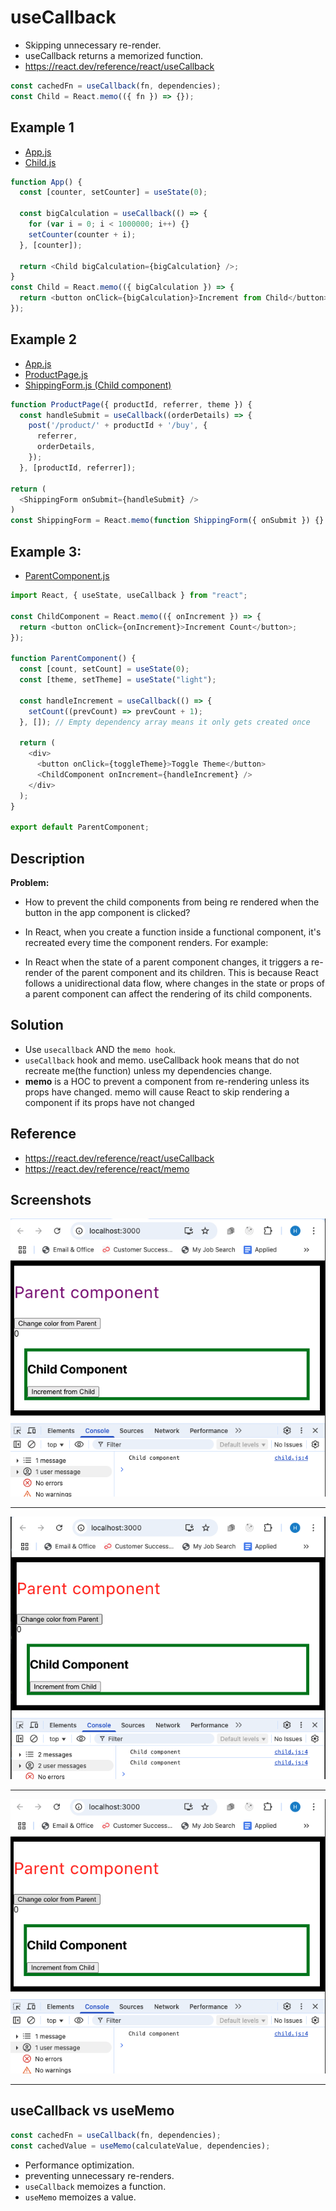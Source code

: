 # useCallback

- Skipping unnecessary re-render.
- useCallback returns a memorized function.
- https://react.dev/reference/react/useCallback

```js
const cachedFn = useCallback(fn, dependencies);
const Child = React.memo(({ fn }) => {});
```

## Example 1

- [App.js](./src/App.js)
- [Child.js](./src/child.js)

```js
function App() {
  const [counter, setCounter] = useState(0);

  const bigCalculation = useCallback(() => {
    for (var i = 0; i < 1000000; i++) {}
    setCounter(counter + i);
  }, [counter]);

  return <Child bigCalculation={bigCalculation} />;
}
const Child = React.memo(({ bigCalculation }) => {
  return <button onClick={bigCalculation}>Increment from Child</button>;
});
```

## Example 2

- [App.js](./src/example2/App.js)
- [ProductPage.js](./src/example2/ProductPage.js)
- [ShippingForm.js (Child component)](./src/example2/ShippingForm.js)

```js
function ProductPage({ productId, referrer, theme }) {
  const handleSubmit = useCallback((orderDetails) => {
    post('/product/' + productId + '/buy', {
      referrer,
      orderDetails,
    });
  }, [productId, referrer]);

return (
  <ShippingForm onSubmit={handleSubmit} />
)
const ShippingForm = React.memo(function ShippingForm({ onSubmit }) {}
```

## Example 3:

- [ParentComponent.js](./src/example3/ParentComponent.js)

```js
import React, { useState, useCallback } from "react";

const ChildComponent = React.memo(({ onIncrement }) => {
  return <button onClick={onIncrement}>Increment Count</button>;
});

function ParentComponent() {
  const [count, setCount] = useState(0);
  const [theme, setTheme] = useState("light");

  const handleIncrement = useCallback(() => {
    setCount((prevCount) => prevCount + 1);
  }, []); // Empty dependency array means it only gets created once

  return (
    <div>
      <button onClick={toggleTheme}>Toggle Theme</button>
      <ChildComponent onIncrement={handleIncrement} />
    </div>
  );
}

export default ParentComponent;
```

## Description

**Problem:**

- How to prevent the child components from being re rendered when the button in the app component is clicked?

- In React, when you create a function inside a functional component, it's recreated every time the component renders. For example:

- In React when the state of a parent component changes, it triggers a re- render of the parent component and its children. This is because React follows a unidirectional data flow, where changes in the state or props of a parent component can affect the rendering of its child components.

## Solution

- Use `usecallback` AND the `memo hook`.
- `useCallback` hook and memo. useCallback hook means that do not recreate me(the function) unless my dependencies change.
- **memo** is a HOC to prevent a component from re-rendering unless its props have changed. memo will cause React to skip rendering a component if its props have not changed

## Reference

- https://react.dev/reference/react/useCallback
- https://react.dev/reference/react/memo

## Screenshots

![](./screen1.png)

<hr />

![](./screen2.png)

<hr />

![](./screen3.png)

<hr />

## useCallback vs useMemo

```js
const cachedFn = useCallback(fn, dependencies);
const cachedValue = useMemo(calculateValue, dependencies);
```

- Performance optimization.
- preventing unnecessary re-renders.
- `useCallback` memoizes a function.
- `useMemo` memoizes a value.
